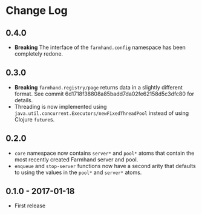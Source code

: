 # Change Log

## 0.4.0

- **Breaking** The interface of the `farmhand.config` namespace has been
  completely redone.

## 0.3.0

- **Breaking** `farmhand.registry/page` returns data in a slightly different
  format. See commit 6d1718f38808a85badd7da02fe62158d5c3dfc80 for details.
- Threading is now implemented using
  `java.util.concurrent.Executors/newFixedThreadPool` instead of using Clojure
  `future`s.

## 0.2.0

- `core` namespace now contains `server*` and `pool*` atoms that contain the
  most recently created Farmhand server and pool.
- `enqueue` and `stop-server` functions now have a second arity that defaults
  to using the values in the `pool*` and `server*` atoms.

## 0.1.0 - 2017-01-18

- First release

